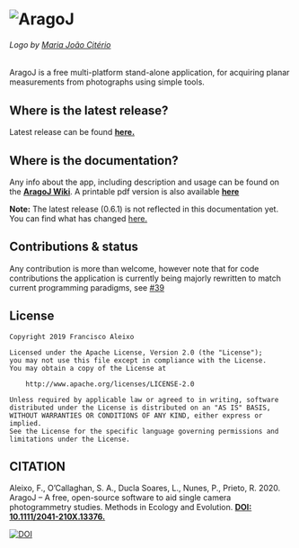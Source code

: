 # ![AragoJ](https://github.com/franciscoaleixo/AragoJ/blob/master/wiki/title_main_r.png)
###### Logo by [Maria João Citério](https://www.behance.net/mariajoaoct)


AragoJ is a free multi-platform stand-alone application, for acquiring planar measurements from photographs using simple tools.


## Where is the latest release?
Latest release can be found **[here.](../../releases/latest)**

## Where is the documentation?
Any info about the app, including description and usage can be found on the **[AragoJ Wiki](../../wiki)**.
A printable pdf version is also available **[here](https://github.com/AzWhaleLab/AragoJ/blob/master/wiki/AragoJ_0_6_1.pdf)**

**Note:** The latest release (0.6.1) is not reflected in this documentation yet. You can find what has changed [here.](https://github.com/franciscoaleixo/AragoJ/releases/tag/0.6.1)

## Contributions & status
Any contribution is more than welcome, however note that for code contributions the application is currently being majorly rewritten to match current programming paradigms, see [#39](https://github.com/franciscoaleixo/AragoJ/issues/39)


## License
    Copyright 2019 Francisco Aleixo
    
    Licensed under the Apache License, Version 2.0 (the "License");
    you may not use this file except in compliance with the License.
    You may obtain a copy of the License at
    
        http://www.apache.org/licenses/LICENSE-2.0

    Unless required by applicable law or agreed to in writing, software
    distributed under the License is distributed on an "AS IS" BASIS,
    WITHOUT WARRANTIES OR CONDITIONS OF ANY KIND, either express or implied.
    See the License for the specific language governing permissions and
    limitations under the License.
    
 ## CITATION
Aleixo, F., O’Callaghan, S. A., Ducla Soares, L., Nunes, P., Prieto, R. 2020. AragoJ – A free, open-source software to aid single camera photogrammetry studies. Methods in Ecology and Evolution. **[DOI: 10.1111/2041-210X.13376.](https://besjournals.onlinelibrary.wiley.com/doi/abs/10.1111/2041-210X.13376)**

[![DOI](https://zenodo.org/badge/103962006.svg)](https://zenodo.org/badge/latestdoi/103962006)
